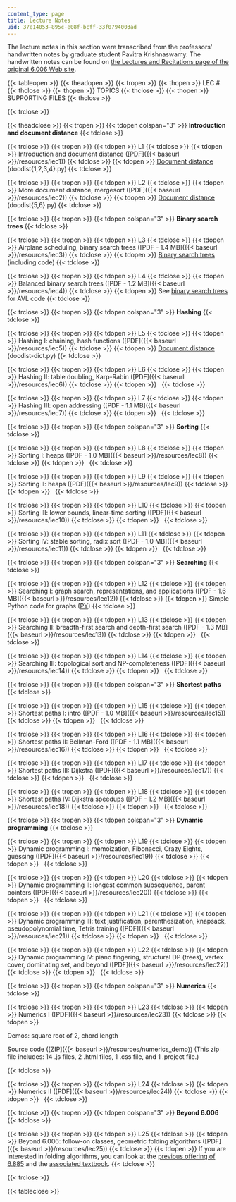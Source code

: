 ```yaml
---
content_type: page
title: Lecture Notes
uid: 37e14053-895c-e08f-bcff-33f0794003ad
---
```


The lecture notes in this section were transcribed from the professors' handwritten notes by graduate student Pavitra Krishnaswamy. The handwritten notes can be found on [the Lectures and Recitations page of the original 6.006 Web site](http://6.006.scripts.mit.edu/spring08/wiki/index.php?title=Lectures_and_Recitations).

{{< tableopen >}}
{{< theadopen >}}
{{< tropen >}}
{{< thopen >}}
LEC #
{{< thclose >}}
{{< thopen >}}
TOPICS
{{< thclose >}}
{{< thopen >}}
SUPPORTING FILES
{{< thclose >}}

{{< trclose >}}

{{< theadclose >}}
{{< tropen >}}
{{< tdopen colspan="3" >}}
**Introduction and document distance**
{{< tdclose >}}

{{< trclose >}}
{{< tropen >}}
{{< tdopen >}}
L1
{{< tdclose >}}
{{< tdopen >}}
Introduction and document distance ([PDF]({{< baseurl >}}/resources/lec1))
{{< tdclose >}}
{{< tdopen >}}
[Document distance](/ans7870/6/6.006/s08/lecturenotes/dd_prog1.htm) (docdist{1,2,3,4}.py)
{{< tdclose >}}

{{< trclose >}}
{{< tropen >}}
{{< tdopen >}}
L2
{{< tdclose >}}
{{< tdopen >}}
More document distance, mergesort ([PDF]({{< baseurl >}}/resources/lec2))
{{< tdclose >}}
{{< tdopen >}}
[Document distance](/ans7870/6/6.006/s08/lecturenotes/dd_prog5.htm) (docdist{5,6}.py)
{{< tdclose >}}

{{< trclose >}}
{{< tropen >}}
{{< tdopen colspan="3" >}}
**Binary search trees**
{{< tdclose >}}

{{< trclose >}}
{{< tropen >}}
{{< tdopen >}}
L3
{{< tdclose >}}
{{< tdopen >}}
Airplane scheduling, binary search trees ([PDF - 1.4 MB]({{< baseurl >}}/resources/lec3))
{{< tdclose >}}
{{< tdopen >}}
[Binary search trees](/ans7870/6/6.006/s08/lecturenotes/search.htm) (including code)
{{< tdclose >}}

{{< trclose >}}
{{< tropen >}}
{{< tdopen >}}
L4
{{< tdclose >}}
{{< tdopen >}}
Balanced binary search trees ([PDF - 1.2 MB]({{< baseurl >}}/resources/lec4))
{{< tdclose >}}
{{< tdopen >}}
See [binary search trees](/ans7870/6/6.006/s08/lecturenotes/search.htm) for AVL code
{{< tdclose >}}

{{< trclose >}}
{{< tropen >}}
{{< tdopen colspan="3" >}}
**Hashing**
{{< tdclose >}}

{{< trclose >}}
{{< tropen >}}
{{< tdopen >}}
L5
{{< tdclose >}}
{{< tdopen >}}
Hashing I: chaining, hash functions ([PDF]({{< baseurl >}}/resources/lec5))
{{< tdclose >}}
{{< tdopen >}}
[Document distance](/ans7870/6/6.006/s08/lecturenotes/dd_dict.htm) (docdist-dict.py)
{{< tdclose >}}

{{< trclose >}}
{{< tropen >}}
{{< tdopen >}}
L6
{{< tdclose >}}
{{< tdopen >}}
Hashing II: table doubling, Karp-Rabin ([PDF]({{< baseurl >}}/resources/lec6))
{{< tdclose >}}
{{< tdopen >}}
 
{{< tdclose >}}

{{< trclose >}}
{{< tropen >}}
{{< tdopen >}}
L7
{{< tdclose >}}
{{< tdopen >}}
Hashing III: open addressing ([PDF - 1.1 MB]({{< baseurl >}}/resources/lec7))
{{< tdclose >}}
{{< tdopen >}}
 
{{< tdclose >}}

{{< trclose >}}
{{< tropen >}}
{{< tdopen colspan="3" >}}
**Sorting**
{{< tdclose >}}

{{< trclose >}}
{{< tropen >}}
{{< tdopen >}}
L8
{{< tdclose >}}
{{< tdopen >}}
Sorting I: heaps ([PDF - 1.0 MB]({{< baseurl >}}/resources/lec8))
{{< tdclose >}}
{{< tdopen >}}
 
{{< tdclose >}}

{{< trclose >}}
{{< tropen >}}
{{< tdopen >}}
L9
{{< tdclose >}}
{{< tdopen >}}
Sorting II: heaps ([PDF]({{< baseurl >}}/resources/lec9))
{{< tdclose >}}
{{< tdopen >}}
 
{{< tdclose >}}

{{< trclose >}}
{{< tropen >}}
{{< tdopen >}}
L10
{{< tdclose >}}
{{< tdopen >}}
Sorting III: lower bounds, linear-time sorting ([PDF]({{< baseurl >}}/resources/lec10))
{{< tdclose >}}
{{< tdopen >}}
 
{{< tdclose >}}

{{< trclose >}}
{{< tropen >}}
{{< tdopen >}}
L11
{{< tdclose >}}
{{< tdopen >}}
Sorting IV: stable sorting, radix sort ([PDF - 1.0 MB]({{< baseurl >}}/resources/lec11))
{{< tdclose >}}
{{< tdopen >}}
 
{{< tdclose >}}

{{< trclose >}}
{{< tropen >}}
{{< tdopen colspan="3" >}}
**Searching**
{{< tdclose >}}

{{< trclose >}}
{{< tropen >}}
{{< tdopen >}}
L12
{{< tdclose >}}
{{< tdopen >}}
Searching I: graph search, representations, and applications ([PDF - 1.6 MB]({{< baseurl >}}/resources/lec12))
{{< tdclose >}}
{{< tdopen >}}
Simple Python code for graphs ([PY](/courses/electrical-engineering-and-computer-science/6-006-introduction-to-algorithms-spring-2008/lecture-notes/graph.py))
{{< tdclose >}}

{{< trclose >}}
{{< tropen >}}
{{< tdopen >}}
L13
{{< tdclose >}}
{{< tdopen >}}
Searching II: breadth-first search and depth-first search ([PDF - 1.3 MB]({{< baseurl >}}/resources/lec13))
{{< tdclose >}}
{{< tdopen >}}
 
{{< tdclose >}}

{{< trclose >}}
{{< tropen >}}
{{< tdopen >}}
L14
{{< tdclose >}}
{{< tdopen >}}
Searching III: topological sort and NP-completeness ([PDF]({{< baseurl >}}/resources/lec14))
{{< tdclose >}}
{{< tdopen >}}
 
{{< tdclose >}}

{{< trclose >}}
{{< tropen >}}
{{< tdopen colspan="3" >}}
**Shortest paths**
{{< tdclose >}}

{{< trclose >}}
{{< tropen >}}
{{< tdopen >}}
L15
{{< tdclose >}}
{{< tdopen >}}
Shortest paths I: intro ([PDF - 1.0 MB]({{< baseurl >}}/resources/lec15))
{{< tdclose >}}
{{< tdopen >}}
 
{{< tdclose >}}

{{< trclose >}}
{{< tropen >}}
{{< tdopen >}}
L16
{{< tdclose >}}
{{< tdopen >}}
Shortest paths II: Bellman-Ford ([PDF - 1.1 MB]({{< baseurl >}}/resources/lec16))
{{< tdclose >}}
{{< tdopen >}}
 
{{< tdclose >}}

{{< trclose >}}
{{< tropen >}}
{{< tdopen >}}
L17
{{< tdclose >}}
{{< tdopen >}}
Shortest paths III: Dijkstra ([PDF]({{< baseurl >}}/resources/lec17))
{{< tdclose >}}
{{< tdopen >}}
 
{{< tdclose >}}

{{< trclose >}}
{{< tropen >}}
{{< tdopen >}}
L18
{{< tdclose >}}
{{< tdopen >}}
Shortest paths IV: Dijkstra speedups ([PDF - 1.2 MB]({{< baseurl >}}/resources/lec18))
{{< tdclose >}}
{{< tdopen >}}
 
{{< tdclose >}}

{{< trclose >}}
{{< tropen >}}
{{< tdopen colspan="3" >}}
**Dynamic programming**
{{< tdclose >}}

{{< trclose >}}
{{< tropen >}}
{{< tdopen >}}
L19
{{< tdclose >}}
{{< tdopen >}}
Dynamic programming I: memoization, Fibonacci, Crazy Eights, guessing ([PDF]({{< baseurl >}}/resources/lec19))
{{< tdclose >}}
{{< tdopen >}}
 
{{< tdclose >}}

{{< trclose >}}
{{< tropen >}}
{{< tdopen >}}
L20
{{< tdclose >}}
{{< tdopen >}}
Dynamic programming II: longest common subsequence, parent pointers ([PDF]({{< baseurl >}}/resources/lec20))
{{< tdclose >}}
{{< tdopen >}}
 
{{< tdclose >}}

{{< trclose >}}
{{< tropen >}}
{{< tdopen >}}
L21
{{< tdclose >}}
{{< tdopen >}}
Dynamic programming III: text justification, parenthesization, knapsack, pseudopolynomial time, Tetris training ([PDF]({{< baseurl >}}/resources/lec21))
{{< tdclose >}}
{{< tdopen >}}
 
{{< tdclose >}}

{{< trclose >}}
{{< tropen >}}
{{< tdopen >}}
L22
{{< tdclose >}}
{{< tdopen >}}
Dynamic programming IV: piano fingering, structural DP (trees), vertex cover, dominating set, and beyond ([PDF]({{< baseurl >}}/resources/lec22))
{{< tdclose >}}
{{< tdopen >}}
 
{{< tdclose >}}

{{< trclose >}}
{{< tropen >}}
{{< tdopen colspan="3" >}}
**Numerics**
{{< tdclose >}}

{{< trclose >}}
{{< tropen >}}
{{< tdopen >}}
L23
{{< tdclose >}}
{{< tdopen >}}
Numerics I ([PDF]({{< baseurl >}}/resources/lec23))
{{< tdclose >}}
{{< tdopen >}}


Demos: square root of 2, chord length

Source code ([ZIP]({{< baseurl >}}/resources/numerics_demo)) (This zip file includes: 14 .js files, 2 .html files, 1 .css file, and 1 .project file.)


{{< tdclose >}}

{{< trclose >}}
{{< tropen >}}
{{< tdopen >}}
L24
{{< tdclose >}}
{{< tdopen >}}
Numerics II ([PDF]({{< baseurl >}}/resources/lec24))
{{< tdclose >}}
{{< tdopen >}}
 
{{< tdclose >}}

{{< trclose >}}
{{< tropen >}}
{{< tdopen colspan="3" >}}
**Beyond 6.006**
{{< tdclose >}}

{{< trclose >}}
{{< tropen >}}
{{< tdopen >}}
L25
{{< tdclose >}}
{{< tdopen >}}
Beyond 6.006: follow-on classes, geometric folding algorithms ([PDF]({{< baseurl >}}/resources/lec25))
{{< tdclose >}}
{{< tdopen >}}
If you are interested in folding algorithms, you can look at the [previous offering of 6.885](http://courses.csail.mit.edu/6.885/fall07/) and the [associated textbook](http://www.gfalop.org/).
{{< tdclose >}}

{{< trclose >}}

{{< tableclose >}}